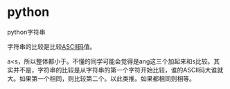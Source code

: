 # python

python字符串

字符串的比较是比较[ASCII码](https://so.csdn.net/so/search?q=ASCII码&spm=1001.2101.3001.7020)值。

a<s，所以整体都小于。不懂的同学可能会觉得是ang这三个加起来和s比较。其实并不是，字符串的比较是从字符串的第一个字符开始比较，谁的ASCII码大谁就大。如果第一个相同，则比较第二个。以此类推。如果都相同则相等。